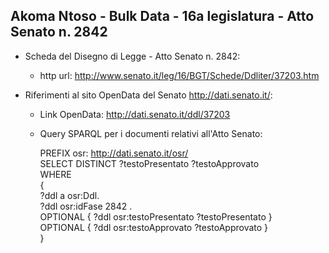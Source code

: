 ## Akoma Ntoso - Bulk Data - 16a legislatura - Atto Senato n. 2842 ##

* Scheda del Disegno di Legge - Atto Senato n. 2842:
	* http url: http://www.senato.it/leg/16/BGT/Schede/Ddliter/37203.htm

* Riferimenti al sito OpenData del Senato http://dati.senato.it/:
	* Link OpenData: http://dati.senato.it/ddl/37203
	* Query SPARQL per i documenti relativi all'Atto Senato:

        PREFIX osr: <http://dati.senato.it/osr/>  
		SELECT DISTINCT ?testoPresentato ?testoApprovato  
		WHERE  
		{  
		    ?ddl a osr:Ddl.  
		    ?ddl osr:idFase 2842 .  
		    OPTIONAL { ?ddl osr:testoPresentato ?testoPresentato }  
		    OPTIONAL { ?ddl osr:testoApprovato ?testoApprovato }  
		}
		